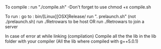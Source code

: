 To compile :
run "./compile.sh"
	-Don't forget to use chmod +x compile.sh

To run :
go to : bin/[Linux][OSX]Release/
run ". prelaunch.sh" (not ./prelaunch.sh)
run ./Retrowars <port> to be host
OR
run ./Retrowars <ip> <port> to join a server

In case of error at while linking (compilation)
Compile all the the lib in the lib folder with your compiler
(All the lib where compiled with g++5.0.1)
